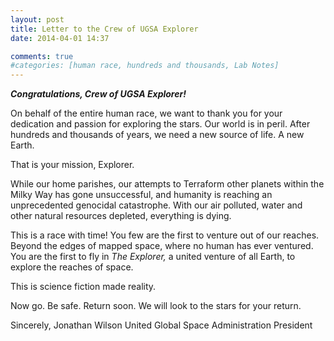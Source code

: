 ```yaml
---
layout: post
title: Letter to the Crew of UGSA Explorer
date: 2014-04-01 14:37

comments: true
#categories: [human race, hundreds and thousands, Lab Notes]
---
```

<em><strong>Congratulations, Crew of UGSA Explorer!</strong></em>

On behalf of the entire human race, we want to thank you for your dedication and passion for exploring the stars. Our world is in peril. After hundreds and thousands of years, we need a new source of life. A new Earth.

That is your mission, Explorer.

While our home parishes, our attempts to Terraform other planets within the Milky Way has gone unsuccessful, and humanity is reaching an unprecedented genocidal catastrophe. With our air polluted, water and other natural resources depleted, everything is dying.

This is a race with time! You few are the first to venture out of our reaches. Beyond the edges of mapped space, where no human has ever ventured. You are the first to fly in <em>The Explorer,</em> a united venture of all Earth, to explore the reaches of space.

This is science fiction made reality.

Now go. Be safe. Return soon. We will look to the stars for your return.

Sincerely,
Jonathan Wilson
United Global Space Administration President

&nbsp;
